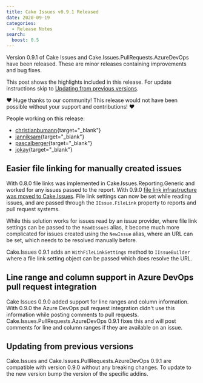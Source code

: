 ```yaml
---
title: Cake Issues v0.9.1 Released
date: 2020-09-19
categories:
  - Release Notes
search:
  boost: 0.5
---
```


Version 0.9.1 of Cake Issues and Cake.Issues.PullRequests.AzureDevOps have been released.
These are minor releases containing improvements and bug fixes.

<!-- more -->

This post shows the highlights included in this release.
For update instructions skip to [Updating from previous versions](#updating-from-previous-versions).

❤ Huge thanks to our community! This release would not have been possible without your support and contributions! ❤

People working on this release:

* [christianbumann](https://github.com/christianbumann){target="_blank"}
* [janniksam](https://github.com/janniksam){target="_blank"}
* [pascalberger](https://github.com/pascalberger){target="_blank"}
* [jokay](https://github.com/jokay){target="_blank"}

## Easier file linking for manually created issues

With 0.8.0 file links was implemented in Cake.Issues.Reporting.Generic and worked for any issues passed to the report.
With 0.9.0 [file link infrastructure was moved to Cake.Issues].
File link settings can now be set while reading issues, and are passed through the `IIssue.FileLink` property to reports and pull request systems.

While this solution works for issues read by an issue provider, where file link settings can be passed to the `ReadIssues` alias,
it become much more complicated for issues created using the `NewIssue` alias, where an URL can be set, which needs to be resolved manually before.

Cake.Issues 0.9.1 adds an `WithFileLinkSettings` method to `IIssueBuilder` where a file link setting object can be passed which does resolve the URL.

[file link infrastructure was moved to Cake.Issues]: 2020-08-22-cake-issues-v0.9.0-released.md#file-linking

## Line range and column support in Azure DevOps pull request integration

Cake Issues 0.9.0 added support for line ranges and column information.
With 0.9.0 the Azure DevOps pull request integration didn't use this information while posting comments to pull requests.
Cake.Issues.PullRequests.AzureDevOps 0.9.1 fixes this and will post comments for line and column ranges if they are available on an issue.

## Updating from previous versions

Cake.Issues and Cake.Issues.PullRequests.AzureDevOps 0.9.1 are compatible with version 0.9.0 without any breaking changes.
To update to the new version bump the version of the specific addins.
